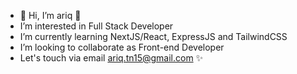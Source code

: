 - 👋 Hi, I’m ariq 👋
- I’m interested in Full Stack Developer 
- I’m currently learning NextJS/React, ExpressJS and TailwindCSS
- I’m looking to collaborate as Front-end Developer
- Let's touch via email ariq.tn15@gmail.com ✨

<!---
ariqtb/ariqtb is a ✨ special ✨ repository because its `README.md` (this file) appears on your GitHub profile.
You can click the Preview link to take a look at your changes.
--->
